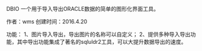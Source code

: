 DBIO 一个用于导入导出ORACLE数据的简单的图形化界面工具。

作者：wms
创建时间：2016.4.20


功能：
1、图片导入导出，导出图片的名称可以自定义；
2、提供多种导入导出功能，其中导出功能集成了著名的sqluldr2工具，可以大提升数据导出的速度。